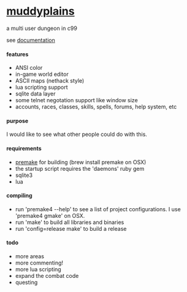 [muddyplains](http://c0der78.github.com/muddyplains)
===========

a multi user dungeon in c99

see [documentation](http://c0der78.github.com/muddyplains/docs)

#### features
* ANSI color
* in-game world editor
* ASCII maps (nethack style)
* lua scripting support
* sqlite data layer
* some telnet negotation support like window size
* accounts, races, classes, skills, spells, forums, help system, etc

#### purpose
I would like to see what other people could do with this.

#### requirements
* [premake](http://industriousone.com/premake) for building (brew install premake on OSX)
* the startup script requires the 'daemons' ruby gem
* sqlite3
* lua

#### compiling
* run 'premake4 --help' to see a list of project configurations.  I use 'premake4 gmake' on OSX.
* run 'make' to build all libraries and binaries
* run 'config=release make' to build a release

#### todo
* more areas
* more commenting!
* more lua scripting
* expand the combat code
* questing

